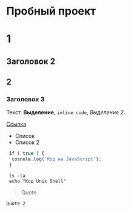 
Пробный проект
==============

# 1

Заголовок 2
-----------

## 2

### Заголовок 3

Текст. **Выделение**, `inline code`, *Выделение 2*.

[Ссылка](http://github.com)

- Список
- Список 2

```js
 if ( true ) {
  cosnole.log('Код на JavaScript');
 }
```

```shell
 ls -la
 echo "Код Unix Shell"
```

> Quote

    Quote 2
